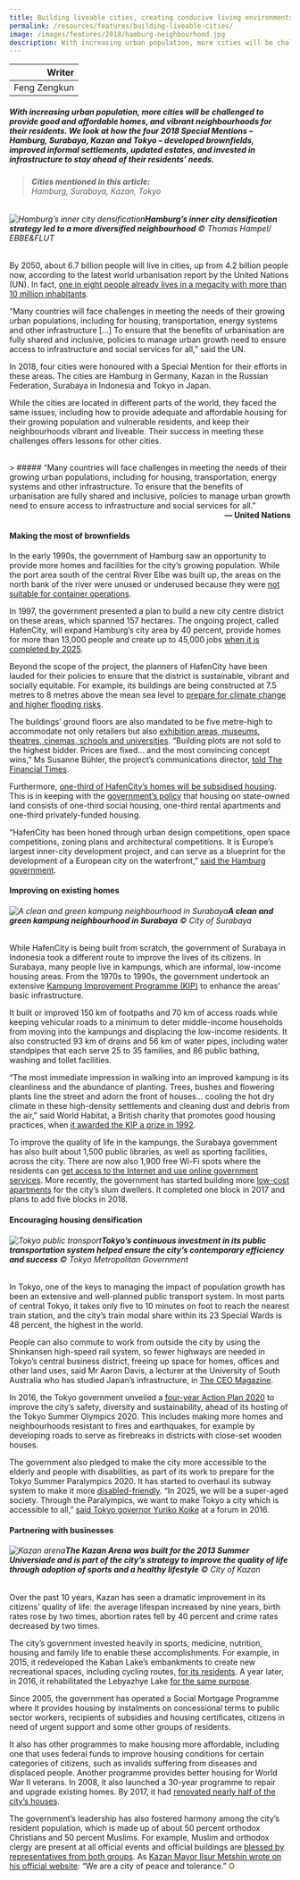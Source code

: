 ```yaml
---
title: Building liveable cities, creating conducive living environments
permalink: /resources/features/building-liveable-cities/
image: /images/features/2018/hamburg-neighbourhood.jpg
description: With increasing urban population, more cities will be challenged to provide good and affordable homes, and vibrant neighbourhoods for their residents. We look at how the four 2018 Special Mentions – Hamburg, Surabaya, Kazan and Tokyo – developed brownfields, improved informal settlements, updated estates, and invested in infrastructure to stay ahead of their residents’ needs.
---
```


| Writer |
|---:|
| Feng Zengkun |

##### With increasing urban population, more cities will be challenged to provide good and affordable homes, and vibrant neighbourhoods for their residents. We look at how the four 2018 Special Mentions – Hamburg, Surabaya, Kazan and Tokyo – developed brownfields, improved informal settlements, updated estates, and invested in infrastructure to stay ahead of their residents’ needs.

> ###### **Cities mentioned in this article:** <br> Hamburg, Surabaya, Kazan, Tokyo

###### ![Hamburg’s inner city densification](/images/features/2018/hamburg-neighbourhood.jpg/)**Hamburg’s inner city densification strategy led to a more diversified neighbourhood** © Thomas Hampel/ EBBE&FLUT

By 2050, about 6.7 billion people will live in cities, up from 4.2 billion people now, according to the latest world urbanisation report by the United Nations (UN). In fact, [one in eight people already lives in a megacity with more than 10 million inhabitants](https://esa.un.org/unpd/wup/).

“Many countries will face challenges in meeting the needs of their growing urban populations, including for housing, transportation, energy systems and other infrastructure […] To ensure that the benefits of urbanisation are fully shared and inclusive, policies to manage urban growth need to ensure access to infrastructure and social services for all,” said the UN.

In 2018, four cities were honoured with a Special Mention for their efforts in these areas. The cities are Hamburg in Germany, Kazan in the Russian Federation, Surabaya in Indonesia and Tokyo in Japan.

While the cities are located in different parts of the world, they faced the same issues, including how to provide adequate and affordable housing for their growing population and vulnerable residents, and keep their neighbourhoods vibrant and liveable. Their success in meeting these challenges offers lessons for other cities.

<br>
> ##### “Many countries will face challenges in meeting the needs of their growing urban populations, including for housing, transportation, energy systems and other infrastructure. To ensure that the benefits of urbanisation are fully shared and inclusive, policies to manage urban growth need to ensure access to infrastructure and social services for all.”

<div align="right"><b>— United Nations</b></div>

#### **Making the most of brownfields**

In the early 1990s, the government of Hamburg saw an opportunity to provide more homes and facilities for the city’s growing population. While the port area south of the central River Elbe was built up, the areas on the north bank of the river were unused or underused because they were [not suitable for container operations](https://www.hafencity.com/en/overview/hafencity-the-genesis-of-an-idea.html).

In 1997, the government presented a plan to build a new city centre district on these areas, which spanned 157 hectares. The ongoing project, called HafenCity, will expand Hamburg’s city area by 40 percent, provide homes for more than 13,000 people and create up to 45,000 jobs [when it is completed by 2025](https://www.hafencity.com/upload/files/listitems/Fact_Sheet.pdf).

Beyond the scope of the project, the planners of HafenCity have been lauded for their policies to ensure that the district is sustainable, vibrant and socially equitable. For example, its buildings are being constructed at 7.5 metres to 8 metres above the mean sea level to [prepare for climate change and higher flooding risks](https://www.hafencity.com/en/concepts/innovative-infrastructure-.html).

The buildings’ ground floors are also mandated to be five metre-high to accommodate not only retailers but also [exhibition areas, museums, theatres, cinemas, schools and universities](https://thecityateyelevel.files.wordpress.com/2016/04/6-creating-livability.pdf). “Building plots are not sold to the highest bidder. Prices are fixed… and the most convincing concept wins,” Ms Susanne Bühler, the project’s communications director, [told The Financial Times](https://www.ft.com/content/5dc98988-bb35-11e3-948c-00144feabdc0).

Furthermore, [one-third of HafenCity’s homes will be subsidised housing](https://www.nytimes.com/2011/11/18/business/global/a-bold-plan-long-thought-out-to-remake-hamburg.html). This is in keeping with the [government’s policy](https://www.clc.gov.sg/docs/default-source/urban-solutions/urb-sol-iss-9-pdfs/viewpoint-olaf-scholz.pdf?sfvrsn=fad88b6f_2) that housing on state-owned land consists of one-third social housing, one-third rental apartments and one-third privately-funded housing.

“HafenCity has been honed through urban design competitions, open space competitions, zoning plans and architectural competitions. It is Europe’s largest inner-city development project, and can serve as a blueprint for the development of a European city on the waterfront,” [said the Hamburg government](https://www.hafencity.com/en/overview/the-hafencity-project.html).

#### **Improving on existing homes**

###### ![A clean and green kampung neighbourhood in Surabaya](/images/features/2018/surabaya-kampung.jpg/)**A clean and green kampung neighbourhood in Surabaya** © City of Surabaya

While HafenCity is being built from scratch, the government of Surabaya in Indonesia took a different route to improve the lives of its citizens. In Surabaya, many people live in kampungs, which are informal, low-income housing areas. From the 1970s to 1990s, the government undertook an extensive [Kampung Improvement Programme (KIP)](https://www.world-habitat.org/world-habitat-awards/winners-and-finalists/the-kampung-improvement-programme-surabaya/#award-content) to enhance the areas’ basic infrastructure.

It built or improved 150 km of footpaths and 70 km of access roads while keeping vehicular roads to a minimum to deter middle-income households from moving into the kampungs and displacing the low-income residents. It also constructed 93 km of drains and 56 km of water pipes, including water standpipes that each serve 25 to 35 families, and 86 public bathing, washing and toilet facilities.

“The most immediate impression in walking into an improved kampung is its cleanliness and the abundance of planting. Trees, bushes and flowering plants line the street and adorn the front of houses… cooling the hot dry climate in these high-density settlements and cleaning dust and debris from the air,” said World Habitat, a British charity that promotes good housing practices, when [it awarded the KIP a prize in 1992](https://www.world-habitat.org/world-habitat-awards/winners-and-finalists/the-kampung-improvement-programme-surabaya/#award-content).

To improve the quality of life in the kampungs, the Surabaya government has also built about 1,500 public libraries, as well as sporting facilities, across the city. There are now also 1,900 free Wi-Fi spots where the residents can [get access to the Internet and use online government services](http://jfac.jp/en/culture/features/f-ah-icf2017-tri-rismaharini/). More recently, the government has started building more [low-cost apartments](https://en.tempo.co/read/news/2017/08/24/057902704/Surabaya-to-Move-Slum-Dwellers-to-Low-Cost-Apartments) for the city’s slum dwellers. It completed one block in 2017 and plans to add five blocks in 2018.

#### **Encouraging housing densification**

###### ![Tokyo public transport](/images/features/2018/tokyo-public-transport.jpg/)**Tokyo’s continuous investment in its public transportation system helped ensure the city’s contemporary efficiency and success** © Tokyo Metropolitan Government

In Tokyo, one of the keys to managing the impact of population growth has been an extensive and well-planned public transport system. In most parts of central Tokyo, it takes only five to 10 minutes on foot to reach the nearest train station, and the city’s train modal share within its 23 Special Wards is 48 percent, the highest in the world.

People can also commute to work from outside the city by using the Shinkansen high-speed rail system, so fewer highways are needed in Tokyo’s central business district, freeing up space for homes, offices and other land uses, said Mr Aaron Davis, a lecturer at the University of South Australia who has studied Japan’s infrastructure, in [The CEO Magazine](https://www.theceomagazine.com/business/innovation-technology/liveable-metropolis-transport-design-transforming-cities/).

In 2016, the Tokyo government unveiled a [four-year Action Plan 2020](http://www.metro.tokyo.jp/english/about/plan/index.html) to improve the city’s safety, diversity and sustainability, ahead of its hosting of the Tokyo Summer Olympics 2020. This includes making more homes and neighbourhoods resistant to fires and earthquakes, for example by developing roads to serve as firebreaks in districts with close-set wooden houses.

The government also pledged to make the city more accessible to the elderly and people with disabilities, as part of its work to prepare for the Tokyo Summer Paralympics 2020. It has started to overhaul its subway system to make it more [disabled-friendly](https://www.straitstimes.com/asia/east-asia/tokyo-works-to-boost-awareness-on-disability-before-paralympics). “In 2025, we will be a super-aged society. Through the Paralympics, we want to make Tokyo a city which is accessible to all,” [said Tokyo governor Yuriko Koike](https://www.japantimes.co.jp/news/2016/10/21/national/tokyo-governor-vows-use-2020-games-tackle-demands-graying-society/#.Wxl2eKl9jVo) at a forum in 2016.

#### **Partnering with businesses**

###### ![Kazan arena](/images/features/2018/kazan-arena.jpg/)**The Kazan Arena was built for the 2013 Summer Universiade and is part of the city’s strategy to improve the quality of life through adoption of sports and a healthy lifestyle** © City of Kazan

Over the past 10 years, Kazan has seen a dramatic improvement in its citizens’ quality of life: the average lifespan increased by nine years, birth rates rose by two times, abortion rates fell by 40 percent and crime rates decreased by two times.

The city’s government invested heavily in sports, medicine, nutrition, housing and family life to enable these accomplishments. For example, in 2015, it redeveloped the Kaban Lake’s embankments to create new recreational spaces, including cycling routes, [for its residents](http://archsovet.msk.ru/en/competitions/kaban-lake-system-embankments). A year later, in 2016, it rehabilitated the Lebyazhye Lake [for the same purpose](https://metshin.ru/en/posts/16895).

Since 2005, the government has operated a Social Mortgage Programme where it provides housing by instalments on concessional terms to public sector workers, recipients of subsidies and housing certificates, citizens in need of urgent support and some other groups of residents.

It also has other programmes to make housing more affordable, including one that uses federal funds to improve housing conditions for certain categories of citizens, such as invalids suffering from diseases and displaced people. Another programme provides better housing for World War II veterans. In 2008, it also launched a 30-year programme to repair and upgrade existing homes. By 2017, it had [renovated nearly half of the city’s houses](https://metshin.ru/en/posts/18845).

The government’s leadership has also fostered harmony among the city’s resident population, which is made up of about 50 percent orthodox Christians and 50 percent Muslims. For example, Muslim and orthodox clergy are present at all official events and official buildings are [blessed by representatives from both groups](https://www.nytimes.com/2008/11/28/world/europe/28iht-kazan.4.18239617.html). As [Kazan Mayor Ilsur Metshin wrote on his official website](https://metshin.ru/en/personal/biography): “We are a city of peace and tolerance.” **<font color="#967942">O</font>**
